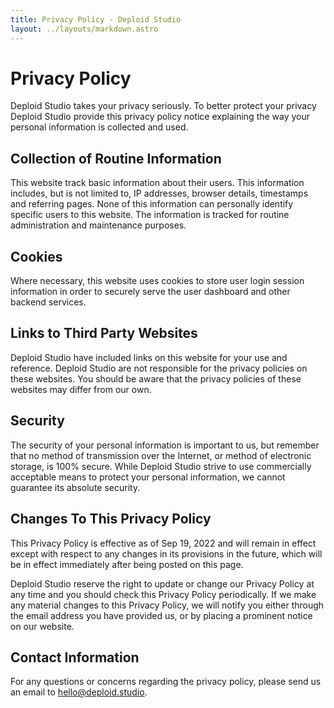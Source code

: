 ```yaml
---
title: Privacy Policy - Deploid Studio
layout: ../layouts/markdown.astro
---
```


# Privacy Policy

Deploid Studio takes your privacy seriously. To better protect your privacy Deploid Studio provide this privacy policy notice explaining the way your personal information is collected and used.


## Collection of Routine Information

This website track basic information about their users. This information includes, but is not limited to, IP addresses, browser details, timestamps and referring pages. None of this information can personally identify specific users to this website. The information is tracked for routine administration and maintenance purposes.


## Cookies

Where necessary, this website uses cookies to store user login session information in order to securely serve the user dashboard and other backend services.


## Links to Third Party Websites

Deploid Studio have included links on this website for your use and reference. Deploid Studio are not responsible for the privacy policies on these websites. You should be aware that the privacy policies of these websites may differ from our own.


## Security

The security of your personal information is important to us, but remember that no method of transmission over the Internet, or method of electronic storage, is 100% secure. While Deploid Studio strive to use commercially acceptable means to protect your personal information, we cannot guarantee its absolute security.


## Changes To This Privacy Policy

This Privacy Policy is effective as of Sep 19, 2022 and will remain in effect except with respect to any changes in its provisions in the future, which will be in effect immediately after being posted on this page.

Deploid Studio reserve the right to update or change our Privacy Policy at any time and you should check this Privacy Policy periodically. If we make any material changes to this Privacy Policy, we will notify you either through the email address you have provided us, or by placing a prominent notice on our website.


## Contact Information

For any questions or concerns regarding the privacy policy, please send us an email to hello@deploid.studio.
